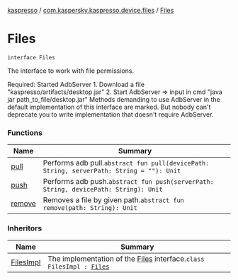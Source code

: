 [kaspresso](../../index.md) / [com.kaspersky.kaspresso.device.files](../index.md) / [Files](./index.md)

# Files

`interface Files`

The interface to work with file permissions.

Required: Started AdbServer
    1. Download a file "kaspresso/artifacts/desktop.jar"
    2. Start AdbServer =&gt; input in cmd "java jar path_to_file/desktop.jar"
Methods demanding to use AdbServer in the default implementation of this interface are marked.
    But nobody can't deprecate you to write implementation that doesn't require AdbServer.

### Functions

| Name | Summary |
|---|---|
| [pull](pull.md) | Performs adb pull.`abstract fun pull(devicePath: String, serverPath: String = ""): Unit` |
| [push](push.md) | Performs adb push.`abstract fun push(serverPath: String, devicePath: String): Unit` |
| [remove](remove.md) | Removes a file by given path.`abstract fun remove(path: String): Unit` |

### Inheritors

| Name | Summary |
|---|---|
| [FilesImpl](../-files-impl/index.md) | The implementation of the [Files](./index.md) interface.`class FilesImpl : `[`Files`](./index.md) |
